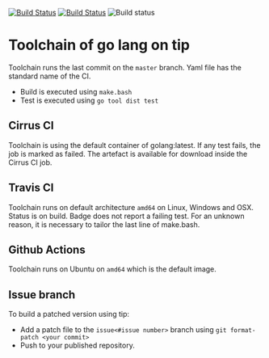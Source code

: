[![Build Status](https://travis-ci.com/iWdGo/go-upon-ci.svg?branch=master)](https://travis-ci.com/iWdGo/go-upon-ci)
[![Build Status](https://api.cirrus-ci.com/github/iWdGo/go-upon-ci.svg)](https://cirrus-ci.com/github/iWdGo/go-upon-ci)
![Build status](https://github.com/iWdGo/go-upon-ci/workflows/Go/badge.svg)

# Toolchain of go lang on tip

Toolchain runs the last commit on the `master` branch.
Yaml file has the standard name of the CI.
 - Build is executed using `make.bash`
 - Test is executed using `go tool dist test` 
 
## Cirrus CI

Toolchain is using the default container of golang:latest.
If any test fails, the job is marked as failed.
The artefact is available for download inside the Cirrus CI job. 

## Travis CI 

Toolchain runs on default architecture `amd64` on Linux, Windows and OSX.
Status is on build. Badge does not report a failing test.
For an unknown reason, it is necessary to tailor the last line of make.bash.

## Github Actions

Toolchain runs on Ubuntu on `amd64` which is the default image.

## Issue branch

To build a patched version using tip:
- Add a patch file to the `issue<#issue number>` branch using `git format-patch <your commit>` 
- Push to your published repository.